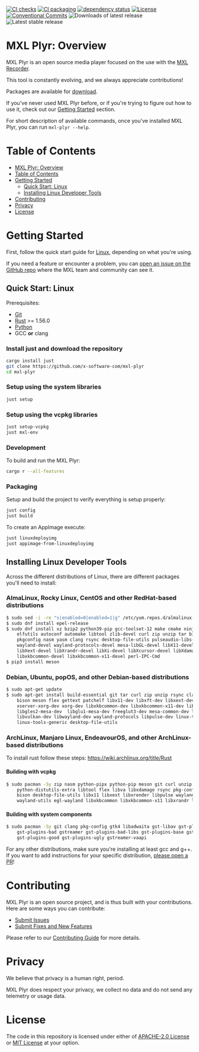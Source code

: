 [![CI checks](https://github.com/x-software-com/mxl-plyr/actions/workflows/check.yml/badge.svg)](https://github.com/x-software-com/mxl-plyr/actions/workflows/check.yml)
[![CI packaging](https://github.com/x-software-com/mxl-plyr/actions/workflows/package.yml/badge.svg)](https://github.com/x-software-com/mxl-plyr/actions/workflows/package.yml)
[![dependency status](https://deps.rs/repo/github/x-software-com/mxl-plyr/status.svg)](https://deps.rs/repo/github/x-software-com/mxl-plyr)
[![License](https://img.shields.io/github/license/x-software-com/mxl-plyr)](https://github.com/x-software-com/mxl-plyr/blob/main/LICENSE)
[![Conventional Commits](https://img.shields.io/badge/Conventional%20Commits-1.0.0-yellow.svg)](https://conventionalcommits.org)
![Downloads of latest release](https://badgen.net/github/assets-dl/x-software-com/mxl-plyr)
![Latest stable release](https://badgen.net/github/release/x-software-com/mxl-plyr/stable)

# MXL Plyr: Overview

MXL Plyr is an open source media player focused on the use with the [MXL Recorder](https://www.x-software.com/download/).

This tool is constantly evolving, and we always appreciate contributions!

Packages are available for [download](overview:releases).

If you've never used MXL Plyr before, or if you're trying to figure out how to use it, check out our [Getting Started](#getting-started) section.

For short description of available commands, once you've installed MXL Plyr, you can run `mxl-plyr --help`.

# Table of Contents

- [MXL Plyr: Overview](#mxl-plyr-overview)
- [Table of Contents](#table-of-contents)
- [Getting Started](#getting-started)
  - [Quick Start: Linux](#quick-start-linux)
  - [Installing Linux Developer Tools](#installing-linux-developer-tools)
- [Contributing](#contributing)
- [Privacy](#privacy)
- [License](#license)

# Getting Started

First, follow the quick start guide for [Linux](#quick-start-unix), depending on what you're using.

If you need a feature or encounter a problem, you can [open an issue on the GitHub repo][contributing:submit-issue] where the MXL team and community can see it.

## Quick Start: Linux

Prerequisites:

- [Git][getting-started:git]
- [Rust][getting-started:rust] >= 1.56.0
- [Python][getting-started:python]
- GCC **or** clang

### Install just and download the repository

```sh
cargo install just
git clone https://github.com/x-software-com/mxl-plyr
cd mxl-plyr
```

### Setup using the system libraries

```sh
just setup
```

### Setup using the vcpkg libraries

```sh
just setup-vcpkg
just mxl-env
```

### Development

To build and run the MXL Plyr:

```sh
cargo r --all-features
```

### Packaging

Setup and build the project to verify everything is setup properly:

```sh
just config
just build
```

To create an AppImage execute:

```sh
just linuxdeployimg
just appimage-from-linuxdeployimg
```

## Installing Linux Developer Tools

Across the different distributions of Linux, there are different packages you'll need to install:

### AlmaLinux, Rocky Linux, CentOS and other RedHat-based distributions

```sh
$ sudo sed -i -re "s|enabled=0|enabled=1|g" /etc/yum.repos.d/almalinux-powertools.repo
$ sudo dnf install epel-release
$ sudo dnf install xz bzip2 python39-pip gcc-toolset-12 make cmake ninja-build git \
    elfutils autoconf automake libtool zlib-devel curl zip unzip tar bison flex \
    pkgconfig nasm yasm clang rsync desktop-file-utils pulseaudio-libs-devel vulkan-loader-devel \
    wayland-devel wayland-protocols-devel mesa-libGL-devel libX11-devel libXft-devel \
    libXext-devel libXrandr-devel libXi-devel libXcursor-devel libXdamage-devel libXinerama-devel \
    libxkbcommon-devel libxkbcommon-x11-devel perl-IPC-Cmd
$ pip3 install meson
```

### Debian, Ubuntu, popOS, and other Debian-based distributions

```sh
$ sudo apt-get update
$ sudo apt-get install build-essential git tar curl zip unzip rsync clang nasm autoconf libtool \
    bison meson flex gettext patchelf libx11-dev libxft-dev libxext-dev  libx11-dev \
    xserver-xorg-dev xorg-dev libxkbcommon-dev libxkbcommon-x11-dev libx11-xcb-dev libva-dev \
    libgles2-mesa-dev  libglu1-mesa-dev freeglut3-dev mesa-common-dev libegl1-mesa-dev \
    libvulkan-dev libwayland-dev wayland-protocols libpulse-dev linux-tools-common \
    linux-tools-generic desktop-file-utils
```

### ArchLinux, Manjaro Linux, EndeavourOS, and other ArchLinux-based distributions

To install rust follow these steps: <https://wiki.archlinux.org/title/Rust>

#### Building with vcpkg

```sh
$ sudo pacman -Sy zip nasm python-pipx python-pip meson git curl unzip tar cmake ninja clang \
    python-distutils-extra libtool flex libva libxdamage rsync pkg-config autoconf automake make \
    bison desktop-file-utils libx11 libxext libxrender libpulse wayland wayland-protocols \
    wayland-utils egl-wayland libxkbcommon libxkbcommon-x11 libxrandr libxi libxcursor libxinerama
```

#### Building with system components

```sh
$ sudo pacman -Sy git clang pkg-config gtk4 libadwaita gst-libav gst-plugin-pipewire gst-plugin-va \
    gst-plugins-bad gstreamer gst-plugins-bad-libs gst-plugins-base gst-plugins-base-libs \
    gst-plugins-good gst-plugins-ugly gstreamer-vaapi
```

For any other distributions, make sure you're installing at least gcc and g++. If you want to add instructions for your specific distribution, [please open a PR][contributing:submit-pr]!

[getting-started:git]: https://git-scm.com/downloads
[getting-started:rust]: https://rustup.rs/
[getting-started:python]: https://www.python.org/downloads/

# Contributing

MXL Plyr is an open source project, and is thus built with your contributions. Here are some ways you can contribute:

- [Submit Issues][contributing:submit-issue]
- [Submit Fixes and New Features][contributing:submit-pr]

Please refer to our [Contributing Guide](CONTRIBUTING.md) for more details.

[contributing:submit-issue]: https://github.com/x-software-com/mxl-plyr/issues/new/choose
[contributing:submit-pr]: https://github.com/x-software-com/mxl-plyr/pulls

# Privacy

We believe that privacy is a human right, period.

MXL Plyr does respect your privacy, we collect no data and do not send any telemetry or usage data.

# License

The code in this repository is licensed under either of [APACHE-2.0 License](LICENSE-APACHE) or [MIT License](LICENSE-MIT) at your option.
